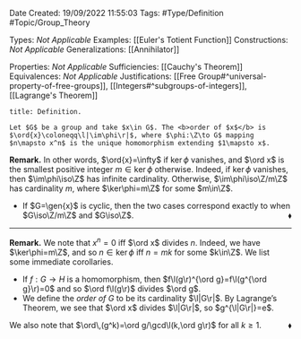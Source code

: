 <div class="topSpace"></div>

Date Created: 19/09/2022 11:55:03
Tags: #Type/Definition #Topic/Group_Theory

Types: <i>Not Applicable</i>
Examples: [[Euler's Totient Function]]
Constructions: <i>Not Applicable</i>
Generalizations: [[Annihilator]]

Properties: <i>Not Applicable</i>
Sufficiencies: [[Cauchy's Theorem]]
Equivalences: <i>Not Applicable</i>
Justifications: [[Free Group#^universal-property-of-free-groups]], [[Integers#^subgroups-of-integers]], [[Lagrange's Theorem]]

``` ad-Definition
title: Definition.

Let $G$ be a group and take $x\in G$. The <b>order of $x$</b> is $\ord{x}\coloneqq\l|\im\phi\r|$, where $\phi:\Z\to G$ mapping $n\mapsto x^n$ is the unique homomorphism extending $1\mapsto x$.

```

<b>Remark.</b> In other words, $\ord{x}=\infty$ if $\ker\phi$ vanishes, and $\ord x$ is the smallest positive integer $m\in\ker\phi$ otherwise. Indeed, if $\ker\phi$ vanishes, then $\im\phi\iso\Z$ has infinite cardinality. Otherwise, $\im\phi\iso\Z/m\Z$ has cardinality $m$, where $\ker\phi=m\Z$ for some $m\in\Z$.
* If $G=\gen{x}$ is cyclic, then the two cases correspond exactly to when $G\iso\Z/m\Z$ and $G\iso\Z$.<span style="float:right;">$\blacklozenge$</span>

---

<b>Remark.</b> We note that $x^n=0$ iff $\ord x$ divides $n$. Indeed, we have $\ker\phi=m\Z$, and so $n\in\ker\phi$ iff $n=mk$ for some $k\in\Z$. We list some immediate corollaries.
* If $f:G\to H$ is a homomorphism, then $f\l(g\r)^{\ord g}=f\l(g^{\ord g}\r)=0$ and so $\ord f\l(g\r)$ divides $\ord g$.
* We define the <i>order of $G$</i> to be its cardinality $\l|G\r|$. By Lagrange’s Theorem, we see that $\ord x$ divides $\l|G\r|$, so $g^{\l|G\r|}=e$.

We also note that $\ord\,(g^k)=\ord g/\gcd\l(k,\ord g\r)$ for all $k\geq1$.<span style="float:right;">$\blacklozenge$</span>
